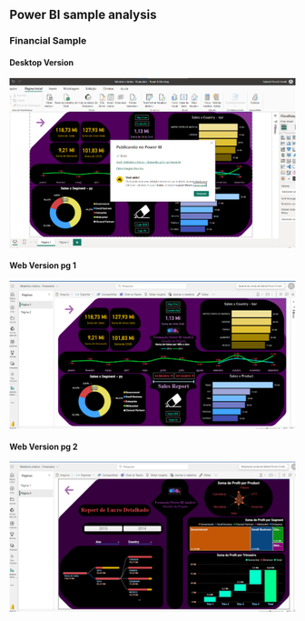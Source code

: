 ## Power BI sample analysis
### Financial Sample

#### Desktop Version
![POWER BI Desktop](https://github.com/Gabriel-PC/DIO_Bootcamp-DS/blob/f02fc3c4391a2b06c28114a39a7a441f2408e86c/financial_report/pag1%20-relatorio%20financeiro.png)
#### Web Version pg 1
![POWER BI Web1](https://github.com/Gabriel-PC/DIO_Bootcamp-DS/blob/f02fc3c4391a2b06c28114a39a7a441f2408e86c/financial_report/pag1%20web%20-relatorio%20financeiro.png)
#### Web Version pg 2
![POWER BI Web2](https://github.com/Gabriel-PC/DIO_Bootcamp-DS/blob/f02fc3c4391a2b06c28114a39a7a441f2408e86c/financial_report/pag2%20web%20-relatorio%20financeiro.png)
